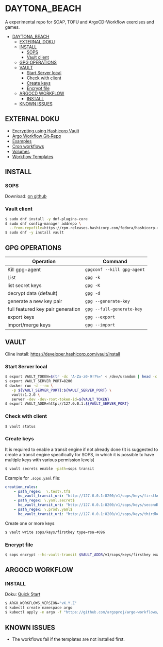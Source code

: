 DAYTONA_BEACH
=============

A experimental repo for SOAP, TOFU and ArgoCD-Workflow exercises and games.

- [DAYTONA\_BEACH](#daytona_beach)
	- [EXTERNAL DOKU](#external-doku)
	- [INSTALL](#install)
		- [SOPS](#sops)
		- [Vault client](#vault-client)
	- [GPG OPERATIONS](#gpg-operations)
	- [VAULT](#vault)
		- [Start Server local](#start-server-local)
		- [Check with client](#check-with-client)
		- [Create keys](#create-keys)
		- [Encrypt file](#encrypt-file)
	- [ARGOCD WORKFLOW](#argocd-workflow)
		- [INSTALL](#install-1)
	- [KNOWN ISSUES](#known-issues)



EXTERNAL DOKU
-------------

* [Encrypting using Hashicorp Vault](https://github.com/getsops/sops?tab=readme-ov-file#encrypting-using-hashicorp-vault)
* [Argo Workflow Git-Repo](https://github.com/argoproj/argo-workflows?tab=readme-ov-file)
* [Examples](https://github.com/argoproj/argo-workflows/tree/main/examples)
* [Cron workflows](https://argo-workflows.readthedocs.io/en/latest/cron-workflows/)
* [Volumes](https://argo-workflows.readthedocs.io/en/latest/walk-through/volumes/)
* [Workflow Templates](https://argo-workflows.readthedocs.io/en/latest/workflow-templates/)

INSTALL
-------

### SOPS

Download: [on github](https://github.com/getsops/sops/releases)

### Vault client

```bash
$ sudo dnf install -y dnf-plugins-core
$ sudo dnf config-manager addrepo \
  --from-repofile=https://rpm.releases.hashicorp.com/fedora/hashicorp.repo
$ sudo dnf -y install vault
```



GPG OPERATIONS
--------------


| Operation                         | Command                    |
|-----------------------------------|----------------------------|
| Kill gpg-agent                    | `gpgconf --kill gpg-agent` |
| List                              | `gpg -k`                   |
| list secret keys                  | `gpg -K`                   |
| decrypt data (default)            | `gpg -d`                   |
| generate a new key pair           | `gpg --generate-key`       |
| full featured key pair generation | `gpg --full-generate-key`  |
| export keys                       | `gpg --export`             |
| import/merge keys                 | `gpg --import`             |

VAULT
-----

Cline install: https://developer.hashicorp.com/vault/install

### Start Server local

```bash
$ export VAULT_TOKEN=$(tr -dc 'A-Za-z0-9!?%=' < /dev/urandom | head -c 16)
$ export VAULT_SERVER_PORT=8200
$ docker run -d --rm \
   -p ${VAULT_SERVER_PORT}:${VAULT_SERVER_PORT} \
   vault:1.2.0 \
   server -dev -dev-root-token-id=${VAULT_TOKEN}
$ export VAULT_ADDR=http://127.0.0.1:${VAULT_SERVER_PORT}
```

### Check with client

```bash
$ vault status
```

### Create keys

It is required to enable a transit engine if not already done (It is suggested
to create a transit engine specifically for SOPS, in which it is possible to
have multiple keys with various permission levels)

```bash
$ vault secrets enable -path=sops transit
```

Example for `.sops.yaml` file:

```yaml
creation_rules:
    - path_regex:  \.test\.tf$
      hc_vault_transit_uri: "http://127.0.0.1:8200/v1/sops/keys/firstkey"
    - path_regex: \.yaml.secret$
      hc_vault_transit_uri: "http://127.0.0.1:8200/v1/sops/keys/secondkey"
    - path_regex: \.prod\.yaml$
      hc_vault_transit_uri: "http://127.0.0.1:8200/v1/sops/keys/thirdkey"
```

Create one or more keys

```bash
$ vault write sops/keys/firstkey type=rsa-4096
```

### Encrypt file

```bash
$ sops encrypt --hc-vault-transit $VAULT_ADDR/v1/sops/keys/firstkey examples/hello.test.tf > ./crypted/hello.test.tf
```

ARGOCD WORKFLOW
---------------

### INSTALL

Doku: [Quick Start](https://argo-workflows.readthedocs.io/en/latest/quick-start/)


```bash
$ ARGO_WORKFLOWS_VERSION="vX.Y.Z"
$ kubectl create namespace argo
$ kubectl apply -n argo -f "https://github.com/argoproj/argo-workflows/releases/download/${ARGO_WORKFLOWS_VERSION}/quick-start-minimal.yaml"
```

KNOWN ISSUES
------------

- The workflows fail if the templates are not installed first.
